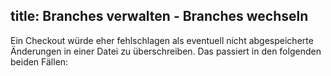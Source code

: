 title: Branches verwalten - Branches wechseln
---

Ein Checkout würde eher fehlschlagen als eventuell nicht abgespeicherte
Änderungen in einer Datei zu überschreiben. Das passiert in den folgenden
beiden Fällen:

